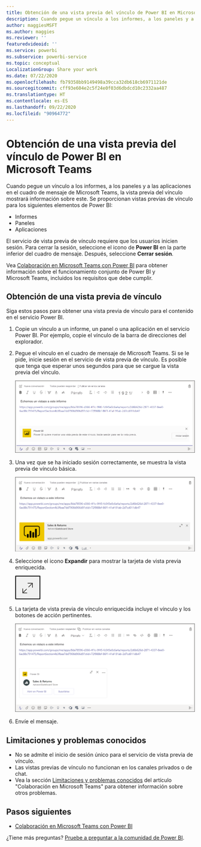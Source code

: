 ```yaml
---
title: Obtención de una vista previa del vínculo de Power BI en Microsoft Teams
description: Cuando pegue un vínculo a los informes, a los paneles y a las aplicaciones en el cuadro de mensaje de Microsoft Teams, la vista previa del vínculo mostrará información sobre este.
author: maggiesMSFT
ms.author: maggies
ms.reviewer: ''
featuredvideoid: ''
ms.service: powerbi
ms.subservice: powerbi-service
ms.topic: conceptual
LocalizationGroup: Share your work
ms.date: 07/22/2020
ms.openlocfilehash: fb79358bb9149498a39cca32db618cb6971121de
ms.sourcegitcommit: cff93e604e2c5f24e0f03d6dbdcd10c2332aa487
ms.translationtype: HT
ms.contentlocale: es-ES
ms.lasthandoff: 09/22/2020
ms.locfileid: "90964772"
---
```

# <a name="get-a-power-bi-link-preview-in-microsoft-teams"></a>Obtención de una vista previa del vínculo de Power BI en Microsoft Teams

Cuando pegue un vínculo a los informes, a los paneles y a las aplicaciones en el cuadro de mensaje de Microsoft Teams, la vista previa del vínculo mostrará información sobre este. Se proporcionan vistas previas de vínculo para los siguientes elementos de Power BI:

- Informes
- Paneles
- Aplicaciones

El servicio de vista previa de vínculo requiere que los usuarios inicien sesión. Para cerrar la sesión, seleccione el icono de **Power BI** en la parte inferior del cuadro de mensaje. Después, seleccione **Cerrar sesión**.

Vea [Colaboración en Microsoft Teams con Power BI](service-collaborate-microsoft-teams.md) para obtener información sobre el funcionamiento conjunto de Power BI y Microsoft Teams, incluidos los requisitos que debe cumplir.

## <a name="get-a-link-preview"></a>Obtención de una vista previa de vínculo

Siga estos pasos para obtener una vista previa de vínculo para el contenido en el servicio Power BI.

1. Copie un vínculo a un informe, un panel o una aplicación en el servicio Power BI. Por ejemplo, copie el vínculo de la barra de direcciones del explorador.

1. Pegue el vínculo en el cuadro de mensaje de Microsoft Teams. Si se le pide, inicie sesión en el servicio de vista previa de vínculo. Es posible que tenga que esperar unos segundos para que se cargue la vista previa del vínculo.

    ![Captura de pantalla del cuadro Iniciar sesión en Power BI.](media/service-teams-link-preview/service-teams-link-preview-sign-in-needed.png)

1. Una vez que se ha iniciado sesión correctamente, se muestra la vista previa de vínculo básica.

    ![Captura de pantalla de la vista previa del vínculo básica.](media/service-teams-link-preview/service-teams-link-preview-basic.png)

1. Seleccione el icono **Expandir** para mostrar la tarjeta de vista previa enriquecida.

    ![Captura de pantalla del icono Expandir.](media/service-teams-link-preview/service-teams-link-preview-expand-icon.png)

1. La tarjeta de vista previa de vínculo enriquecida incluye el vínculo y los botones de acción pertinentes.

    ![Captura de pantalla de la tarjeta de vista previa del vínculo enriquecida.](media/service-teams-link-preview/service-teams-link-preview-nice-card.png)

1. Envíe el mensaje.

## <a name="known-issues-and-limitations"></a>Limitaciones y problemas conocidos

- No se admite el inicio de sesión único para el servicio de vista previa de vínculo.
- Las vistas previas de vínculo no funcionan en los canales privados o de chat.
- Vea la sección [Limitaciones y problemas conocidos](service-collaborate-microsoft-teams.md#known-issues-and-limitations) del artículo "Colaboración en Microsoft Teams" para obtener información sobre otros problemas.

## <a name="next-steps"></a>Pasos siguientes

- [Colaboración en Microsoft Teams con Power BI](service-collaborate-microsoft-teams.md)

¿Tiene más preguntas? [Pruebe a preguntar a la comunidad de Power BI](https://community.powerbi.com/).
